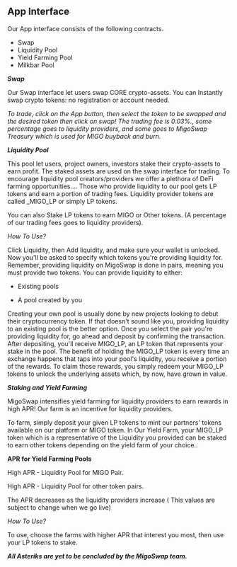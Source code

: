 ## App Interface

Our App interface consists of the following contracts.
- Swap
- Liquidity Pool
- Yield Farming Pool
- Milkbar Pool

***Swap***

Our Swap interface let users swap CORE crypto-assets. You can Instantly swap crypto tokens: no registration or account needed.

_To trade, click on the App button, then select the token to be swapped and the desired token then click on swap!
 The trading fee is 0.03%., some percentage goes to liquidity providers, and some goes to MigoSwap Treasury which is used for MIGO buyback and burn._

***Liquidity Pool***

This pool let users, project owners, investors stake their crypto-assets to earn profit.
The staked assets are used on the swap interface for trading. To encourage liquidity pool creators/providers we offer a plethora of DeFi farming opportunities.... 
Those who provide liquidity to our pool gets LP tokens and earn a portion of trading fees. Liquidity provider tokens are called _MIGO_LP or simply LP tokens.

You can also Stake LP tokens to earn MIGO or Other tokens. (A percentage of our trading fees goes to liquidity providers).

_*How To Use?*_

Click Liquidity, then Add liquidity, and make sure your wallet is unlocked. Now you'll be asked to specify which tokens you're providing liquidity for. Remember, providing liquidity on MigoSwap is done in pairs, meaning you must provide two tokens.
You can provide liquidity to either:

- Existing pools

- A pool created by you

Creating your own pool is usually done by new projects looking to debut their cryptocurrency token. If that doesn't sound like you, providing liquidity to an existing pool is the better option.
Once you select the pair you're providing liquidity for, go ahead and deposit by confirming the transaction. After depositing, you'll receive MIGO_LP, an LP token that represents your stake in the pool.
The benefit of holding the MIGO_LP token is every time an exchange happens that taps into your pool's liquidity, you receive a portion of the rewards.
To claim those rewards, you simply redeem your MIGO_LP tokens to unlock the underlying assets which, by now, have grown in value.

***Staking and Yield Farming***

MigoSwap intensifies yield farming for liquidity providers to earn rewards in high APR! Our farm is an incentive for liquidity providers.

To farm, simply deposit your given LP tokens to mint our partners' tokens available  on our platform or MIGO token.
In Our Yield Farm, your MIGO_LP token which is a representative of the Liquidity you provided can be staked to earn other 
tokens depending on the yield farm of your choice..

**APR for Yield Farming Pools**

High APR - Liquidity Pool for MIGO Pair.

High APR - Liquidity Pool for other token pairs.

The APR decreases as the liquidity providers increase ( This values are subject to change when we go live)

_*How To Use?*_

To use, choose the farms with higher APR that interest you most, then use your LP tokens to stake.


***All Asteriks are yet to be concluded by the MigoSwap team.***

